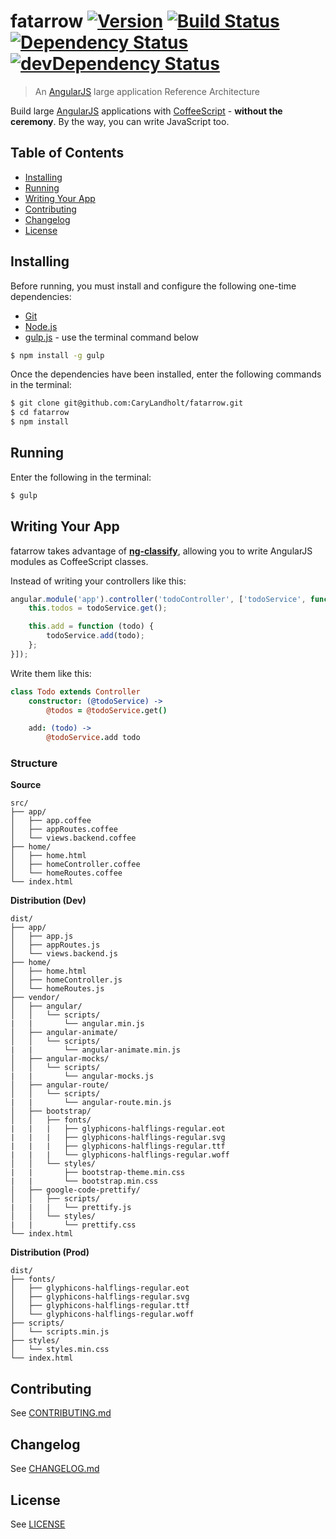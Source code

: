 # fatarrow [![Version][version-image]][version-url] [![Build Status][build-image]][build-url] [![Dependency Status][dependencies-image]][dependencies-url] [![devDependency Status][dev-dependencies-image]][dev-dependencies-url]
> An [AngularJS](http://angularjs.org/) large application Reference Architecture

Build large [AngularJS](http://angularjs.org/) applications with [CoffeeScript](http://coffeescript.org/) - **without the ceremony**.  By the way, you can write JavaScript too.


## Table of Contents
* [Installing](#installing)
* [Running](#running)
* [Writing Your App](#writing-your-app)
* [Contributing](#contributing)
* [Changelog](#changelog)
* [License](#license)


## Installing
Before running, you must install and configure the following one-time dependencies:

* [Git](http://git-scm.com/)
* [Node.js](http://nodejs.org/)
* [gulp.js](http://gulpjs.com/) - use the terminal command below
```bash
$ npm install -g gulp
```

Once the dependencies have been installed, enter the following commands in the terminal:
```bash
$ git clone git@github.com:CaryLandholt/fatarrow.git
$ cd fatarrow
$ npm install
```


## Running
Enter the following in the terminal:
```bash
$ gulp
```


## Writing Your App
fatarrow takes advantage of **[ng-classify](https://github.com/CaryLandholt/ng-classify)**, allowing you to write AngularJS modules as CoffeeScript classes.

Instead of writing your controllers like this:
```javascript
angular.module('app').controller('todoController', ['todoService', function (todoService) {
	this.todos = todoService.get();

	this.add = function (todo) {
		todoService.add(todo);
	};
}]);
```

Write them like this:
```coffee
class Todo extends Controller
	constructor: (@todoService) ->
		@todos = @todoService.get()

	add: (todo) ->
		@todoService.add todo
```


### Structure
**Source**
```
src/
├── app/
│   ├── app.coffee
│   ├── appRoutes.coffee
│   └── views.backend.coffee
├── home/
│   ├── home.html
│   ├── homeController.coffee
│   └── homeRoutes.coffee
└── index.html
```

**Distribution (Dev)**
```
dist/
├── app/
│   ├── app.js
│   ├── appRoutes.js
│   └── views.backend.js
├── home/
│   ├── home.html
│   ├── homeController.js
│   └── homeRoutes.js
├── vendor/
│   ├── angular/
│   │   └── scripts/
|   |       └── angular.min.js
│   ├── angular-animate/
│   │   └── scripts/
|   |       └── angular-animate.min.js
│   ├── angular-mocks/
│   │   └── scripts/
|   |       └── angular-mocks.js
│   ├── angular-route/
│   │   └── scripts/
|   |       └── angular-route.min.js
│   ├── bootstrap/
│   │   ├── fonts/
|   |   |   ├── glyphicons-halflings-regular.eot
|   |   |   ├── glyphicons-halflings-regular.svg
|   |   |   ├── glyphicons-halflings-regular.ttf
|   |   |   └── glyphicons-halflings-regular.woff
│   │   └── styles/
|   |       ├── bootstrap-theme.min.css
|   |       └── bootstrap.min.css
│   ├── google-code-prettify/
│   │   ├── scripts/
|   |   |   └── prettify.js
│   │   └── styles/
|   |       └── prettify.css
└── index.html
```

**Distribution (Prod)**
```
dist/
├── fonts/
│   ├── glyphicons-halflings-regular.eot
│   ├── glyphicons-halflings-regular.svg
│   ├── glyphicons-halflings-regular.ttf
│   └── glyphicons-halflings-regular.woff
├── scripts/
│   └── scripts.min.js
├── styles/
│   └── styles.min.css
└── index.html
```


## Contributing
See [CONTRIBUTING.md](CONTRIBUTING.md)


## Changelog
See [CHANGELOG.md](CHANGELOG.md)


## License
See [LICENSE](LICENSE)


[build-image]:            https://secure.travis-ci.org/CaryLandholt/fatarrow.svg
[build-url]:              http://travis-ci.org/CaryLandholt/fatarrow

[dependencies-image]:     https://david-dm.org/CaryLandholt/fatarrow.svg
[dependencies-url]:       https://david-dm.org/CaryLandholt/fatarrow

[dev-dependencies-image]: https://david-dm.org/CaryLandholt/fatarrow/dev-status.svg
[dev-dependencies-url]:   https://david-dm.org/CaryLandholt/fatarrow#info=devDependencies

[version-image]:          https://badge.fury.io/gh/CaryLandholt%2Ffatarrow.svg
[version-url]:            http://badge.fury.io/gh/CaryLandholt%2Ffatarrow